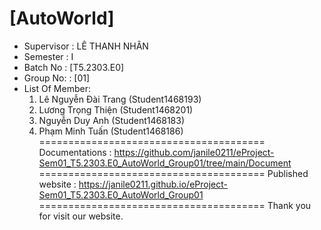 [AutoWorld]
=======================================
+ Supervisor		: LÊ THANH NHÂN
+ Semester		: I	
+ Batch No		: [T5.2303.E0]	
+ Group No:		: [01]
+ List Of Member:
	1. Lê Nguyễn Đài Trang  	(Student1468193)
	2. Lương Trọng Thiện		(Student1468201)
	3. Nguyễn Duy Anh 		(Student1468183)
	4. Phạm Minh Tuấn 		(Student1468186)	
=======================================
Documentations : https://github.com/janile0211/eProject-Sem01_T5.2303.E0_AutoWorld_Group01/tree/main/Document
=======================================
Published website : https://janile0211.github.io/eProject-Sem01_T5.2303.E0_AutoWorld_Group01
=======================================
Thank you for visit our website.
